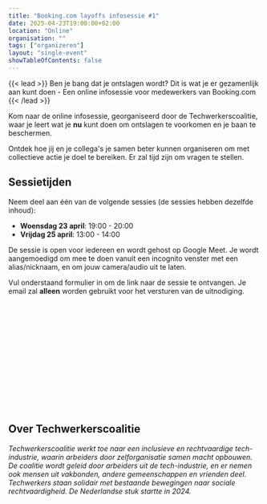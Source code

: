 ```yaml
---
title: "Booking.com layoffs infosessie #1"
date: 2025-04-23T19:00:00+02:00
location: "Online"
organisation: ""
tags: ["organizeren"]
layout: "single-event"
showTableOfContents: false
---
```


{{< lead >}}
Ben je bang dat je ontslagen wordt? Dit is wat je er gezamenlijk aan kunt doen - Een online infosessie voor medewerkers van Booking.com
{{< /lead >}}

Kom naar de online infosessie, georganiseerd door de Techwerkerscoalitie, waar je leert wat je **nu** kunt doen om ontslagen te voorkomen en je baan te beschermen.

Ontdek hoe jij en je collega's je samen beter kunnen organiseren om met collectieve actie je doel te bereiken. Er zal tijd zijn om vragen te stellen.

## Sessietijden

Neem deel aan één van de volgende sessies (de sessies hebben dezelfde inhoud):

- **Woensdag 23 april**: 19:00 - 20:00
- **Vrijdag 25 april**: 13:00 - 14:00

De sessie is open voor iedereen en wordt gehost op Google Meet. Je wordt aangemoedigd om mee te doen vanuit een incognito venster met een alias/nicknaam, en om jouw camera/audio uit te laten.

Vul onderstaand formulier in om de link naar de sessie te ontvangen. Je email zal **alleen** worden gebruikt voor het versturen van de uitnodiging.

<iframe data-tally-src="https://tally.so/embed/wgzlYd?alignLeft=1&hideTitle=1&transparentBackground=1&dynamicHeight=1" loading="lazy" width="100%" height="211" frameborder="0" marginheight="0" marginwidth="0" title="Booking info session"></iframe>
<script>var d=document,w="https://tally.so/widgets/embed.js",v=function(){"undefined"!=typeof Tally?Tally.loadEmbeds():d.querySelectorAll("iframe[data-tally-src]:not([src])").forEach((function(e){e.src=e.dataset.tallySrc}))};if("undefined"!=typeof Tally)v();else if(d.querySelector('script[src="'+w+'"]')==null){var s=d.createElement("script");s.src=w,s.onload=v,s.onerror=v,d.body.appendChild(s);}</script>

## Over Techwerkerscoalitie

_Techwerkerscoalitie werkt toe naar een inclusieve en rechtvaardige tech-industrie, waarin arbeiders door zelforganisatie samen macht opbouwen. De coalitie wordt geleid door arbeiders uit de tech-industrie, en er nemen ook mensen uit vakbonden, andere gemeenschappen en vrienden deel. Techwerkers staan solidair met bestaande bewegingen naar sociale rechtvaardigheid. De Nederlandse stuk startte in 2024._
